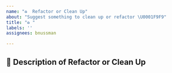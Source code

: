 ```yaml
---
name: "♻️  Refactor or Clean Up"
about: "Suggest something to clean up or refactor \U0001F9F9"
title: "♻️ "
labels: ''
assignees: bnussman

---
```


## 📝  Description of Refactor or Clean Up
